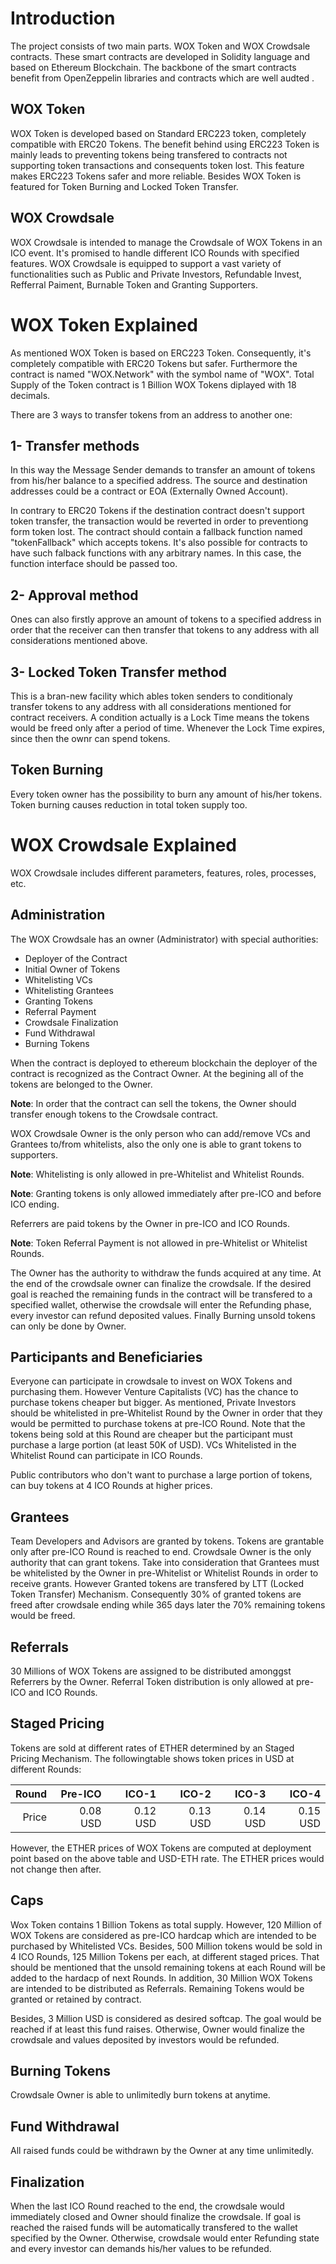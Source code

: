 # Introduction

The project consists of two main parts. WOX Token and WOX Crowdsale contracts. These smart contracts are developed in Solidity language and based on Ethereum Blockchain. The backbone of the smart contracts benefit from OpenZeppelin libraries and contracts which are well audted .

## WOX Token

WOX Token is developed based on Standard ERC223 token, completely compatible with ERC20 Tokens. The benefit behind using ERC223 Token is mainly leads to preventing 
tokens being transfered to contracts not supporting token transactions and consequents token lost. This feature makes ERC223 Tokens safer and more reliable. Besides WOX Token is featured for Token Burning and Locked Token Transfer.

## WOX Crowdsale

WOX Crowdsale is intended to manage the Crowdsale of WOX Tokens in an ICO event. It's promised to handle different ICO Rounds with specified features. WOX Crowdsale is equipped to support a vast variety of functionalities such as Public and Private Investors, Refundable Invest, Refferral Paiment, Burnable Token and Granting Supporters.

# WOX Token Explained

As mentioned WOX Token is based on ERC223 Token. Consequently, it's completely compatible with ERC20 Tokens but safer. Furthermore the contract is named "WOX.Network" with the symbol name of "WOX". Total Supply of the Token contract is 1 Billion WOX Tokens diplayed with 18 decimals.

There are 3 ways to transfer tokens from an address to another one:

## 1- Transfer methods

In this way the Message Sender demands to transfer an amount of tokens from his/her balance to a specified address. The source and destination addresses could be a contract or EOA (Externally Owned Account). 

In contrary to ERC20 Tokens if the destination contract doesn't support token transfer, the transaction would be reverted in order to preventiong form token lost. The contract should contain a fallback function named "tokenFallback" which accepts tokens. It's also possible for contracts to have such falback functions with any arbitrary names. In this case, the function interface should be passed too.

## 2- Approval method

Ones can also firstly approve an amount of tokens to a specified address in order that the receiver can then transfer that tokens to any address with all considerations mentioned above.

## 3- Locked Token Transfer method

This is a bran-new facility which ables token senders to conditionaly transfer tokens to any address with all considerations mentioned for contract receivers. A condition actually is a Lock Time means the tokens would be freed only after a period of time. Whenever the Lock Time expires, since then the ownr can spend tokens.

## Token Burning

Every token owner has the possibility to burn any amount of his/her tokens. Token burning causes reduction in total token supply too.

# WOX Crowdsale Explained

WOX Crowdsale includes different parameters, features, roles, processes, etc.

## Administration

The WOX Crowdsale has an owner (Administrator) with special authorities:

- Deployer of the Contract
- Initial Owner of Tokens
- Whitelisting VCs
- Whitelisting Grantees
- Granting Tokens
- Referral Payment
- Crowdsale Finalization
- Fund Withdrawal
- Burning Tokens

When the contract is deployed to ethereum blockchain the deployer of the contract is recognized as the Contract Owner. At the begining all of the tokens are belonged to the Owner. 

**Note**: In order that the contract can sell the tokens, the Owner should transfer enough tokens to the Crowdsale contract.

WOX Crowdsale Owner is the only person who can add/remove VCs and Grantees to/from whitelists, also the only one is able to grant tokens to supporters.

**Note**: Whitelisting is only allowed in pre-Whitelist and Whitelist Rounds.

**Note**: Granting tokens is only allowed immediately after pre-ICO and before ICO ending.

Referrers are paid tokens by the Owner in pre-ICO and ICO Rounds.

**Note**: Token Referral Payment is not allowed in pre-Whitelist or Whitelist Rounds.

The Owner has the authority to withdraw the funds acquired at any time. At the end of the crowdsale owner can finalize the crowdsale. If the desired goal is reached the remaining funds in the contract will be transfered to a specified wallet, otherwise the crowdsale will enter the Refunding phase, every investor can refund deposited values. Finally Burning unsold tokens can only be done by Owner.

## Participants and Beneficiaries

Everyone can participate in crowdsale to invest on WOX Tokens and purchasing them. However Venture Capitalists (VC) has the chance to purchase tokens cheaper but bigger. As mentioned, Private Investors should be whitelisted in pre-Whitelist Round by the Owner in order that they would be permitted to purchase tokens at pre-ICO Round. Note that the tokens being sold at this Round are cheaper but the participant must purchase a large portion (at least 50K of USD). VCs Whitelisted in the Whitelist Round can participate in ICO Rounds.

Public contributors who don't want to purchase a large portion of tokens, can buy tokens at 4 ICO Rounds at higher prices.

## Grantees

Team Developers and Advisors are granted by tokens. Tokens are grantable only after pre-ICO Round is reached to end. Crowdsale Owner is the only authority that can grant tokens. Take into consideration that Grantees must be whitelisted by the Owner in pre-Whitelist or Whitelist Rounds in order to receive grants.
However Granted tokens are transfered by LTT (Locked Token Transfer) Mechanism. Consequently 30% of granted tokens are freed after crowdsale ending while 365 days later the 70% remaining tokens would be freed.

## Referrals

30 Millions of WOX Tokens are assigned to be distributed amonggst Referrers by the Owner. Referral Token distribution is only allowed at pre-ICO and ICO Rounds.

## Staged Pricing

Tokens are sold at different rates of ETHER determined by an Staged Pricing Mechanism. The followingtable shows token prices in USD at different Rounds:


|Round| Pre-ICO  |  ICO-1   |  ICO-2   |  ICO-3   |  ICO-4   |
|----:|---------:|---------:|---------:|---------:|---------:|
|Price| 0.08 USD | 0.12 USD | 0.13 USD | 0.14 USD | 0.15 USD |

However, the ETHER prices of WOX Tokens are computed at deployment point based on the above table and USD-ETH rate. The ETHER prices would not change then after.


## Caps

Wox Token contains 1 Billion Tokens as total supply. However, 120 Million of WOX Tokens are considered as pre-ICO hardcap which are intended to be purchased by Whitelisted VCs. Besides, 500 Million tokens would be sold in 4 ICO Rounds, 125 Million Tokens per each, at different staged prices. That should be mentioned that the unsold remaining tokens at each Round will be added to the hardacp of next Rounds. In addition, 30 Million WOX Tokens are intended to be distributed as Referrals. Remaining Tokens would be granted or retained by contract.

Besides, 3 Million USD is considered as desired softcap. The goal would be reached if at least this fund raises. Otherwise, Owner would finalize the crowdsale and values deposited by investors would be refunded.

## Burning Tokens

Crowdsale Owner is able to unlimitedly burn tokens at anytime.

## Fund Withdrawal

All raised funds could be withdrawn by the Owner at any time unlimitedly.

## Finalization

When the last ICO Round reached to the end, the crowdsale would immediately closed and Owner should finalize the crowdsale. If goal is reached the raised funds will be automatically transfered to the wallet specified by the Owner. Otherwise, crowdsale would enter Refunding state and every investor can demands his/her values to be refunded.


